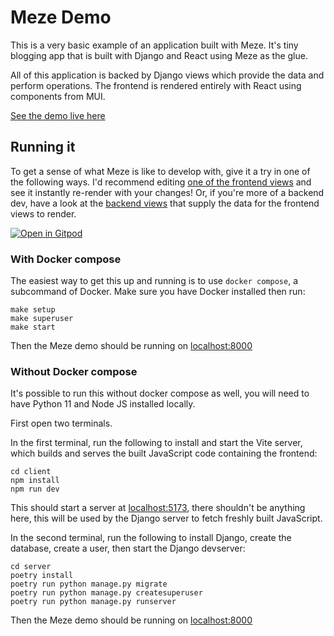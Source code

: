 # Meze Demo

This is a very basic example of an application built with Meze.
It's tiny blogging app that is built with Django and React using Meze as the glue.

All of this application is backed by Django views which provide the data and perform operations.
The frontend is rendered entirely with React using components from MUI.

[See the demo live here](https://demo.djream.io)

## Running it

To get a sense of what Meze is like to develop with, give it a try in one of the following ways.
I'd recommend editing [one of the frontend views](https://github.com/kaedroho/mezepress/blob/main/client/src/views/Home/HomeView.tsx) and see it instantly re-render with your changes!
Or, if you're more of a backend dev, have a look at the [backend views](https://github.com/kaedroho/mezepress/blob/main/server/mezepress/posts/views.py) that supply the data for the frontend views to render.

[![Open in Gitpod](https://gitpod.io/button/open-in-gitpod.svg)](https://gitpod.io/#https://github.com/kaedroho/mezepress)

### With Docker compose

The easiest way to get this up and running is to use `docker compose`, a subcommand of Docker. Make sure you have Docker installed then run:

```
make setup
make superuser
make start
```

Then the Meze demo should be running on [localhost:8000](http://localhost:8000)

### Without Docker compose

It's possible to run this without docker compose as well, you will need to have Python 11 and Node JS installed locally.

First open two terminals.

In the first terminal, run the following to install and start the Vite server, which builds and serves the built JavaScript code containing the frontend:

```
cd client
npm install
npm run dev
```

This should start a server at [localhost:5173](http://localhost:5173), there shouldn't be anything here, this will be used by the Django server to fetch freshly built JavaScript.

In the second terminal, run the following to install Django, create the database, create a user, then start the Django devserver:

```
cd server
poetry install
poetry run python manage.py migrate
poetry run python manage.py createsuperuser
poetry run python manage.py runserver
```

Then the Meze demo should be running on [localhost:8000](http://localhost:8000)
